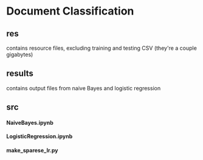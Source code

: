 # Document Classification

## res
contains resource files, excluding training and testing CSV (they're a couple gigabytes)

## results
contains output files from naive Bayes and logistic regression

## src
#### NaiveBayes.ipynb

#### LogisticRegression.ipynb

#### make_sparese_lr.py